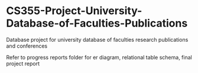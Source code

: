# CS355-Project-University-Database-of-Faculties-Publications

Database project for university database of faculties research publications and conferences 

Refer to progress reports folder for er diagram, relational table schema, final project report
